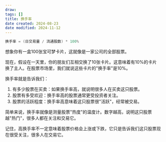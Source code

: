 ```yaml
---
draw:
tags: []
title: 换手率
date created: 2024-08-23
date modified: 2024-11-12
---
```


```Java
换手率 = (日交易量 / 流通股数) * 100%
```

想象你有一盒100张宝可梦卡片，这就像是一家公司的全部股票。

现在，假设在一天里，你的朋友们互相交换了10张卡片。这意味着有10%的卡片换了主人。在股票市场里，我们就说这些卡片的"换手率"是10%。

换手率就是告诉我们：

1. 有多少股票在买卖：如果换手率高，就说明很多人在买卖这只股票。
2. 股票有多受欢迎：换手率高的股票通常更受投资者关注。
3. 股票的活跃程度：换手率高意味着这只股票很"活跃"，经常被交易。

简单来说，换手率就像是测量股票"热度"的温度计。数字越高，说明这只股票越"热门"，很多人都在关注和交易它。

记住，高换手率不一定意味着股票价格会上涨或下跌，它只是告诉我们这只股票现在很受关注，很多人在交易它。
